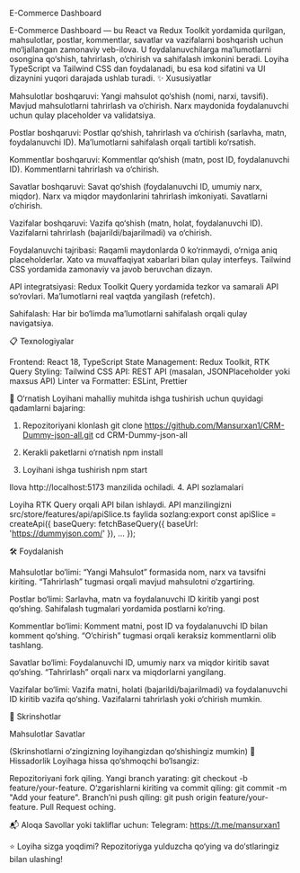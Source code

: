 E-Commerce Dashboard

E-Commerce Dashboard — bu React va Redux Toolkit yordamida qurilgan, mahsulotlar, postlar, kommentlar, savatlar va vazifalarni boshqarish uchun mo‘ljallangan zamonaviy veb-ilova. U foydalanuvchilarga ma’lumotlarni osongina qo‘shish, tahrirlash, o‘chirish va sahifalash imkonini beradi. Loyiha TypeScript va Tailwind CSS dan foydalanadi, bu esa kod sifatini va UI dizaynini yuqori darajada ushlab turadi.
✨ Xususiyatlar

Mahsulotlar boshqaruvi:
Yangi mahsulot qo‘shish (nomi, narxi, tavsifi).
Mavjud mahsulotlarni tahrirlash va o‘chirish.
Narx maydonida foydalanuvchi uchun qulay placeholder va validatsiya.


Postlar boshqaruvi:
Postlar qo‘shish, tahrirlash va o‘chirish (sarlavha, matn, foydalanuvchi ID).
Ma’lumotlarni sahifalash orqali tartibli ko‘rsatish.


Kommentlar boshqaruvi:
Kommentlar qo‘shish (matn, post ID, foydalanuvchi ID).
Kommentlarni tahrirlash va o‘chirish.


Savatlar boshqaruvi:
Savat qo‘shish (foydalanuvchi ID, umumiy narx, miqdor).
Narx va miqdor maydonlarini tahrirlash imkoniyati.
Savatlarni o‘chirish.


Vazifalar boshqaruvi:
Vazifa qo‘shish (matn, holat, foydalanuvchi ID).
Vazifalarni tahrirlash (bajarildi/bajarilmadi) va o‘chirish.


Foydalanuvchi tajribasi:
Raqamli maydonlarda 0 ko‘rinmaydi, o‘rniga aniq placeholderlar.
Xato va muvaffaqiyat xabarlari bilan qulay interfeys.
Tailwind CSS yordamida zamonaviy va javob beruvchan dizayn.


API integratsiyasi:
Redux Toolkit Query yordamida tezkor va samarali API so‘rovlari.
Ma’lumotlarni real vaqtda yangilash (refetch).


Sahifalash:
Har bir bo‘limda ma’lumotlarni sahifalash orqali qulay navigatsiya.



📋 Texnologiyalar

Frontend: React 18, TypeScript
State Management: Redux Toolkit, RTK Query
Styling: Tailwind CSS
API: REST API (masalan, JSONPlaceholder yoki maxsus API)
Linter va Formatter: ESLint, Prettier

🚀 O‘rnatish
Loyihani mahalliy muhitda ishga tushirish uchun quyidagi qadamlarni bajaring:
1. Repozitoriyani klonlash
git clone https://github.com/Mansurxan1/CRM-Dummy-json-all.git
cd CRM-Dummy-json-all

2. Kerakli paketlarni o‘rnatish
npm install

3. Loyihani ishga tushirish
npm start

Ilova http://localhost:5173 manzilida ochiladi.
4. API sozlamalari

Loyiha RTK Query orqali API bilan ishlaydi. API manzilingizni src/store/features/api/apiSlice.ts faylida sozlang:export const apiSlice = createApi({
  baseQuery: fetchBaseQuery({ baseUrl: 'https://dummyjson.com/' }),
  ...
});



🛠 Foydalanish

Mahsulotlar bo‘limi:
“Yangi Mahsulot” formasida nom, narx va tavsifni kiriting.
“Tahrirlash” tugmasi orqali mavjud mahsulotni o‘zgartiring.


Postlar bo‘limi:
Sarlavha, matn va foydalanuvchi ID kiritib yangi post qo‘shing.
Sahifalash tugmalari yordamida postlarni ko‘ring.


Kommentlar bo‘limi:
Komment matni, post ID va foydalanuvchi ID bilan komment qo‘shing.
“O‘chirish” tugmasi orqali keraksiz kommentlarni olib tashlang.


Savatlar bo‘limi:
Foydalanuvchi ID, umumiy narx va miqdor kiritib savat qo‘shing.
“Tahrirlash” orqali narx va miqdorlarni yangilang.


Vazifalar bo‘limi:
Vazifa matni, holati (bajarildi/bajarilmadi) va foydalanuvchi ID kiritib vazifa qo‘shing.
Vazifalarni tahrirlash yoki o‘chirish mumkin.



📸 Skrinshotlar



Mahsulotlar
Savatlar







(Skrinshotlarni o‘zingizning loyihangizdan qo‘shishingiz mumkin)
🤝 Hissadorlik
Loyihaga hissa qo‘shmoqchi bo‘lsangiz:

Repozitoriyani fork qiling.
Yangi branch yarating: git checkout -b feature/your-feature.
O‘zgarishlarni kiriting va commit qiling: git commit -m "Add your feature".
Branch’ni push qiling: git push origin feature/your-feature.
Pull Request oching.

📬 Aloqa
Savollar yoki takliflar uchun:
Telegram: https://t.me/mansurxan1


⭐ Loyiha sizga yoqdimi? Repozitoriyga yulduzcha qo‘ying va do‘stlaringiz bilan ulashing!

